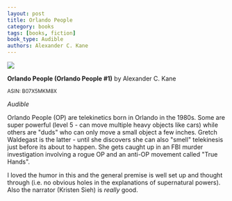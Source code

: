 ```yaml
---
layout: post
title: Orlando People
category: books
tags: [books, fiction]
book_type: Audible
authors: Alexander C. Kane
---
```


<img src="https://i.gr-assets.com/images/S/compressed.photo.goodreads.com/books/1574108413l/48888285._SX318_.jpg"/>

**Orlando People (Orlando People #1)** by Alexander C. Kane

<sup>ASIN: B07X5MKM8X</sup>

*Audible*

Orlando People (OP) are telekinetics born in Orlando in the 1980s. Some are
super powerful (level 5 - can move multiple heavy objects like cars) while
others are "duds" who can only move a small object a few inches. Gretch Waldegast
is the latter - until she discovers she can also "smell" telekinesis just before
its about to happen. She gets caught up in an FBI murder investigation involving
a rogue OP and an anti-OP movement called "True Hands".

I loved the humor in this and the general premise is well set up and thought
through (i.e. no obvious holes in the explanations of supernatural powers). Also
the narrator (Kristen Sieh) is *really* good.
